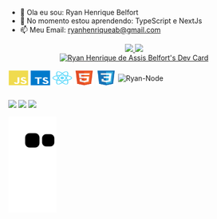 - 👋 Ola eu sou: Ryan Henrique Belfort
- 🌱 No momento estou aprendendo: TypeScript e NextJs
- 📫 Meu Email: ryanhenriqueab@gmail.com

<div align="center">
  <a href="https://github.com/RyanHenriqueBelfort">
  <img height="180em" src="https://github-readme-stats.vercel.app/api?username=RyanHenriqueBelfort&show_icons=true&theme=dark&include_all_commits=true&count_private=true"/>
  <img height="180em" src="https://github-readme-stats.vercel.app/api/top-langs/?username=RyanHenriqueBelfort&layout=compact&langs_count=7&theme=dark"/>
</div>
  
  <div align="center">
    <a href="https://app.daily.dev/RyanBelfort"><img src="https://api.daily.dev/devcards/4445f3fd65b941eca973a562b5c3f7b7.png?r=mw6" width="200" alt="Ryan Henrique de Assis Belfort's Dev Card"/></a>
  </div>
<div style="display: inline_block"><br>
  <img align="center" alt="Ryan-Js" height="30" width="40" src="https://raw.githubusercontent.com/devicons/devicon/master/icons/javascript/javascript-plain.svg">
  <img align="center" alt="Ryan-Ts" height="30" width="40" src="https://raw.githubusercontent.com/devicons/devicon/master/icons/typescript/typescript-plain.svg">
  <img align="center" alt="Ryan-React" height="30" width="40" src="https://raw.githubusercontent.com/devicons/devicon/master/icons/react/react-original.svg">
  <img align="center" alt="Ryan-HTML" height="30" width="40" src="https://raw.githubusercontent.com/devicons/devicon/master/icons/html5/html5-original.svg">
  <img align="center" alt="Ryan-CSS" height="30" width="40" src="https://raw.githubusercontent.com/devicons/devicon/master/icons/css3/css3-original.svg">
  <img align="center" alt="Ryan-Node" height="30" width="40" src="https://cdn.jsdelivr.net/gh/devicons/devicon/icons/nodejs/nodejs-original.svg" />
</div>

  ##
  
<div> 
  <a href="https://www.instagram.com/ryanhenrique12_/" target="_blank"><img src="https://img.shields.io/badge/-Instagram-%23E4405F?style=for-the-badge&logo=instagram&logoColor=white" target="_blank"></a> 
  <a href = "mailto:ryanhenriqueab@gmail.com"><img src="https://img.shields.io/badge/-Gmail-%23333?style=for-the-badge&logo=gmail&logoColor=white" target="_blank"></a>
  <a href="https://www.linkedin.com/in/ryan-henrique-assis-b751581b4/" target="_blank"><img src="https://img.shields.io/badge/-LinkedIn-%230077B5?style=for-the-badge&logo=linkedin&logoColor=white" target="_blank"></a> 
 
  ![Snake animation](https://github.com/RyanHenriqueBelfort/RyanHenriqueBelfort/blob/output/github-contribution-grid-snake.svg)
 
</div>
